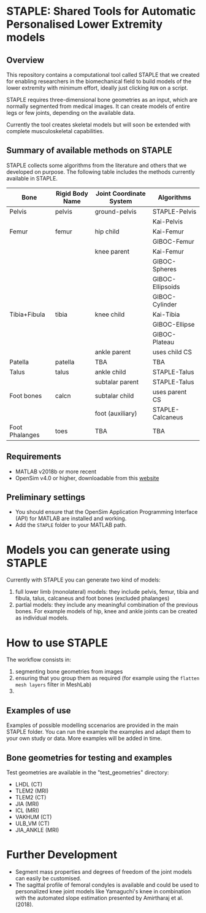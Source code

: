 # STAPLE: Shared Tools for Automatic Personalised Lower Extremity models

## Overview
This repository contains a computational tool called STAPLE that we created for 
enabling researchers in the biomechanical field to build models of the lower extremity 
with minimum effort, ideally just clicking `RUN` on a script.

STAPLE requires three-dimensional bone geometries as an input, which are normally segmented from medical images.
It can create models of entire legs or few joints, depending on the available data. 

Currently the tool creates skeletal models but will soon be extended with complete musculoskeletal capabilities.

## Summary of available methods on STAPLE

STAPLE collects some algorithms from the literature and others that we developed on purpose.
The following table includes the methods currently available in STAPLE.

| Bone                 | Rigid Body Name | Joint Coordinate System | Algorithms       |
| ---                  | ---             | ---                     | ---              |
| Pelvis               | pelvis          | ground-pelvis           | STAPLE-Pelvis    |
|                      |                 |                         | Kai-Pelvis       |
| Femur                | femur           | hip child               | Kai-Femur        |
|                      |                 |                         | GIBOC-Femur      |
|					   |                 | knee parent             | Kai-Femur        |
|					   |                 |                         | GIBOC-Spheres    |
|					   |                 |                         | GIBOC-Ellipsoids |
|					   |                 |                         | GIBOC-Cylinder   |
| Tibia+Fibula         | tibia           | knee child              | Kai-Tibia        |
|                      |                 |                         | GIBOC-Ellipse    |
|                      |                 |                         | GIBOC-Plateau    |
|                      |                 | ankle parent            | uses child CS    |
| Patella              | patella         | TBA                     | TBA |
| Talus                | talus           | ankle child             | STAPLE-Talus     |
|                      |                 | subtalar parent         | STAPLE-Talus     |
| Foot bones           | calcn           | subtalar child          | uses parent CS   |
|                      |                 | foot (auxiliary)        | STAPLE-Calcaneus |
| Foot Phalanges       | toes            | TBA                     | TBA |

## Requirements
* MATLAB v2018b or more recent
* OpenSim v4.0 or higher, downloadable from this [website](https://simtk.org/projects/opensim)

## Preliminary settings
* You should ensure that the OpenSim Application Programming Interface (API) for MATLAB are installed and working.
* Add the `STAPLE` folder to your MATLAB path.

# Models you can generate using STAPLE
Currently with STAPLE you can generate two kind of models:
1. full lower limb (monolateral) models: they include pelvis, femur, tibia and fibula, talus, calcaneus and foot bones (excluded phalanges)
2. partial models: they include any meaningful combination of the previous bones. For example models of hip, knee and ankle joints can be created as individual models.

# How to use STAPLE
The workflow consists in:
1. segmenting bone geometries from images
2. ensuring that you group them as required (for example using the `flatten mesh layers` filter in MeshLab)
3. 

## Examples of use

Examples of possible modelling sccenarios are provided in the main STAPLE folder. 
You can run the example the examples and adapt them to your own study or data.
More examples will be added in time.


## Bone geometries for testing and examples
Test geometries are available in the "test_geometries" directory:
* LHDL (CT)
* TLEM2 (MRI)
* TLEM2 (CT)
* JIA (MRI)
* ICL (MRI)
* VAKHUM (CT)
* ULB_VM (CT)
* JIA_ANKLE (MRI)

# Further Development
* Segment mass properties and degrees of freedom of the joint models can easily be customised. 
* The sagittal profile of femoral condyles is available and could be used to personalized knee joint models like Yamaguchi's knee in combination with the automated slope estimation presented by Amirtharaj et al. (2018).
